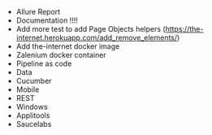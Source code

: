 * Allure Report
* Documentation !!!!
* Add more test to add Page Objects helpers (https://the-internet.herokuapp.com/add_remove_elements/)
* Add the-internet docker image  
* Zalenium docker container  
* Pipeline as code
* Data
* Cucumber
* Mobile
* REST
* Windows
* Applitools
* Saucelabs


